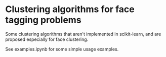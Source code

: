 # Clustering algorithms for face tagging problems
Some clustering algorithms that aren't implemented in scikit-learn, and are proposed especially for face clustering.

See examples.ipynb for some simple usage examples.
